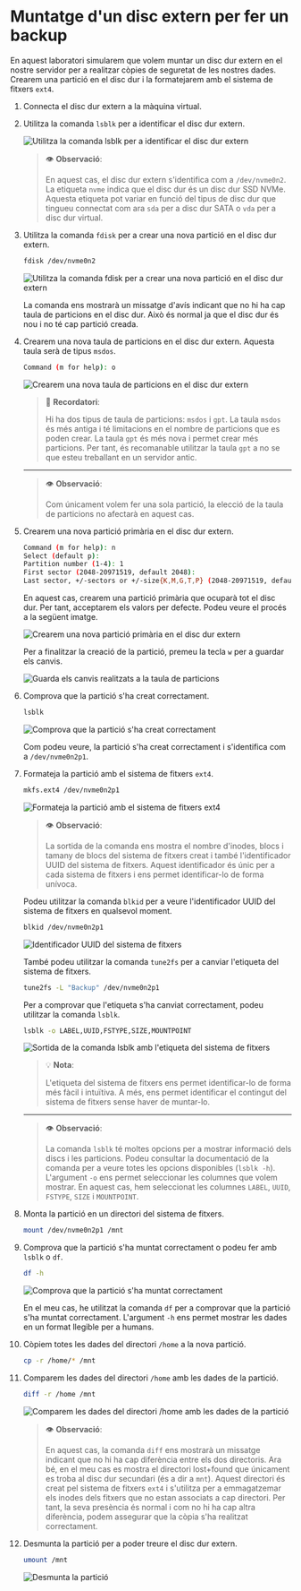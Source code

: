 # Muntatge d'un disc extern per fer un backup

En aquest laboratori simularem que volem muntar un disc dur extern en el nostre servidor per a realitzar còpies de seguretat de les nostres dades. Crearem una partició en el disc dur i la formatejarem amb el sistema de fitxers `ext4`.

1. Connecta el disc dur extern a la màquina virtual.

2. Utilitza la comanda `lsblk` per a identificar el disc dur extern.

    ![Utilitza la comanda `lsblk` per a identificar el disc dur extern](./figures/discs_particions/lsblk-inicial.png)

    > 👁️ **Observació**:
    >
    > En aquest cas, el disc dur extern s'identifica com a `/dev/nvme0n2`. La etiqueta `nvme` indica que el disc dur és un disc dur SSD NVMe. Aquesta etiqueta pot variar en funció del tipus de disc dur que tingueu connectat com ara `sda` per a disc dur SATA o `vda` per a disc dur virtual.

3. Utilitza la comanda `fdisk` per a crear una nova partició en el disc dur extern.

    ```bash
    fdisk /dev/nvme0n2
    ```

    ![Utilitza la comanda `fdisk` per a crear una nova partició en el disc dur extern](./figures/discs_particions/fdisk-inicial.png)

    La comanda ens mostrarà un missatge d'avís indicant que no hi ha cap taula de particions en el disc dur. Això és normal ja que el disc dur és nou i no té cap partició creada.

4. Crearem una nova taula de particions en el disc dur extern. Aquesta taula serà de tipus `msdos`.

    ```bash
    Command (m for help): o
    ```

    ![Crearem una nova taula de particions en el disc dur extern](./figures/discs_particions/fdisk-taula.png)

    > 💫 **Recordatori**:
    >
    > Hi ha dos tipus de taula de particions: `msdos` i `gpt`. La taula `msdos` és més antiga i té limitacions en el nombre de particions que es poden crear. La taula `gpt` és més nova i permet crear més particions. Per tant, és recomanable utilitzar la taula `gpt` a no se que esteu treballant en un servidor antic.

    ---

    > 👁️ **Observació**:
    >
    > Com únicament volem fer una sola partició, la elecció de la taula de particions no afectarà en aquest cas.

5. Crearem una nova partició primària en el disc dur extern.

    ```bash
    Command (m for help): n
    Select (default p):
    Partition number (1-4): 1
    First sector (2048-20971519, default 2048):
    Last sector, +/-sectors or +/-size{K,M,G,T,P} (2048-20971519, default 20971519):
    ```

    En aquest cas, crearem una partició primària que ocuparà tot el disc dur. Per tant, acceptarem els valors per defecte. Podeu veure el procés a la següent imatge.

    ![Crearem una nova partició primària en el disc dur extern](./figures/discs_particions/fdisk-particio.png)

    Per a finalitzar la creació de la partició, premeu la tecla `w` per a guardar els canvis.

    ![Guarda els canvis realitzats a la taula de particions](./figures/discs_particions/fdisk-guardar.png)

6. Comprova que la partició s'ha creat correctament.

    ```bash
    lsblk
    ```

    ![Comprova que la partició s'ha creat correctament](./figures/discs_particions/lsblk-final.png)

    Com podeu veure, la partició s'ha creat correctament i s'identifica com a `/dev/nvme0n2p1`.

7. Formateja la partició amb el sistema de fitxers `ext4`.

    ```bash
    mkfs.ext4 /dev/nvme0n2p1
    ```

    ![Formateja la partició amb el sistema de fitxers `ext4`](./figures/discs_particions/mkfs.ext4.png)

    > 👁️ **Observació**:
    >
    > La sortida de la comanda ens mostra el nombre d'inodes, blocs i tamany de blocs del sistema de fitxers creat i també l'identificador UUID del sistema de fitxers. Aquest identificador és únic per a cada sistema de fitxers i ens permet identificar-lo de forma unívoca.

    Podeu utilitzar la comanda `blkid` per a veure l'identificador UUID del sistema de fitxers en qualsevol moment.

    ```bash
    blkid /dev/nvme0n2p1
    ```

    ![Identificador UUID del sistema de fitxers](./figures/discs_particions/blkid.png)

    També podeu utilitzar la comanda `tune2fs` per a canviar l'etiqueta del sistema de fitxers.

    ```bash
    tune2fs -L "Backup" /dev/nvme0n2p1
    ```

    Per a comprovar que l'etiqueta s'ha canviat correctament, podeu utilitzar la comanda `lsblk`.

    ```bash
    lsblk -o LABEL,UUID,FSTYPE,SIZE,MOUNTPOINT
    ```

    ![Sortida de la comanda `lsblk` amb l'etiqueta del sistema de fitxers](./figures/discs_particions/lsblk-etiqueta.png)

    > 💡 **Nota**:
    >
    > L'etiqueta del sistema de fitxers ens permet identificar-lo de forma més fàcil i intuïtiva. A més, ens permet identificar el contingut del sistema de fitxers sense haver de muntar-lo.

    ---

    > 👁️ **Observació**:
    >
    > La comanda `lsblk` té moltes opcions per a mostrar informació dels discs i les particions. Podeu consultar la documentació de la comanda per a veure totes les opcions disponibles (`lsblk -h`). L'argument `-o` ens permet seleccionar les columnes que volem mostrar. En aquest cas, hem seleccionat les columnes `LABEL`, `UUID`, `FSTYPE`, `SIZE` i `MOUNTPOINT`.

8. Monta la partició en un directori del sistema de fitxers.

    ```bash
    mount /dev/nvme0n2p1 /mnt
    ```

9. Comprova que la partició s'ha muntat correctament o podeu fer amb `lsblk` o `df`.

    ```bash
    df -h
    ```

    ![Comprova que la partició s'ha muntat correctament](./figures/discs_particions/mount.png)

    En el meu cas, he utilitzat la comanda `df` per a comprovar que la partició s'ha muntat correctament. L'argument `-h` ens permet mostrar les dades en un format llegible per a humans.

10. Còpiem totes les dades del directori `/home` a la nova partició.

    ```bash
    cp -r /home/* /mnt
    ```

11. Comparem les dades del directori `/home` amb les dades de la partició.

    ```bash
    diff -r /home /mnt
    ```

    ![Comparem les dades del directori `/home` amb les dades de la partició](./figures/discs_particions/diff.png)

    > 👁️ **Observació**:
    >
    > En aquest cas, la comanda `diff` ens mostrarà un missatge indicant que no hi ha cap diferència entre els dos directoris. Ara bé, en el meu cas es mostra el directori lost+found que únicament es troba al disc dur secundari (és a dir a `mnt`). Aquest directori és creat pel sistema de fitxers `ext4` i s'utilitza per a emmagatzemar els inodes dels fitxers que no estan associats a cap directori. Per tant, la seva presència és normal i com no hi ha cap altra diferència, podem assegurar que la còpia s'ha realitzat correctament.

12. Desmunta la partició per a poder treure el disc dur extern.

    ```bash
    umount /mnt
    ```

    ![Desmunta la partició](./figures/discs_particions/lsblk-inicial.png)
